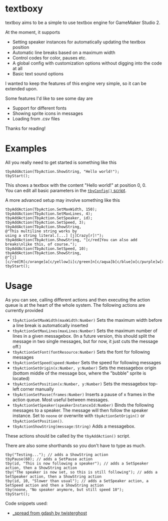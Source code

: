 # textboxy

textboy aims to be a simple to use textbox engine for GameMaker Studio 2.

At the moment, it supports
 * Setting speaker instances for automatically updating the textbox position
 * Automatic line breaks based on a maximum width
 * Control codes for color, pauses etc.
 * A global config with customization options without digging into the code at all
 * Basic text sound options

I wanted to keep the features of this engine very simple, so it can be extended upon.  

Some features I'd like to see some day are
  * Support for different fonts
  * Showing sprite icons in messages
  * Loading from .csv files

Thanks for reading!

# Examples
All you really need to get started is something like this

```gml
tbyAddAction(TbyAction.ShowString, "Hello world!");
tbyStart();
```
This shows a textbox with the content "Hello world!" at position 0, 0.  
You can edit all basic parameters in the [`tbyConfig()` script](/scripts/tbyConfig/tbyConfig.gml).

A more advanced setup may involve something like this
```gml
tbyAddAction(TbyAction.SetMaxWidth, 150);
tbyAddAction(TbyAction.SetMaxLines, 4);
tbyAddAction(TbyAction.SetSpeaker, id);
tbyAddAction(TbyAction.SetSpeed, 3);
tbyAddAction(TbyAction.ShowString,
@"This multiline string works by
using a string literal.[...] [j]Crazy[r]!");
tbyAddAction(TbyAction.ShowString, "[c/red]You can also add breaks\nlike this, of course.");
tbyAddAction(TbyAction.SetSpeed, 10);
tbyAddAction(TbyAction.ShowString,
@"[j][c/red]R[c/orange]a[c/yellow]i[c/green]n[c/aqua]b[c/blue]o[c/purple]w[r]!");
tbyStart();
```

# Usage
As you can see, calling different actions and then executing the action queue is at the heart
of the whole system. The following actions are currently provided

 * `tbyActionSetMaxWidth(maxWidth:Number)` Sets the maximum width before a line break is automatically inserted
 * `tbyActionSetMaxLines(maxLines:Number)` Sets the maximum number of lines in a given messagebox. (In a future version, this should split the message in two single messages, but for now, it just cuts the message off.)
 * `tbyActionSetFont(fontResource:Number)` Sets the font for following messages
 * `tbyActionSetSpeed(speed:Number` Sets the speed for following messages
 * `tbyActionSetOrigin(x:Number, y:Number)` Sets the messagebox origin (bottom middle of the message box, where the "bubble" sprite is located)
 * `tbyActionSetPosition(x:Number, y:Number)` Sets the messagebox top-left corner manually
 * `tbyActionSetPause(frames:Number)` Inserts a pause of x frames in the action queue. Most useful between messages.
 * `tbyActionSetSpeaker(speakerInstanceId:Number)` Binds the following messages to a speaker. The message will then follow the speaker instance. Set to `noone` or overwrite with `tbyActionSetOrigin()` or `tbyActionSetPosition()`.
 * `tbyActionShowString(message:String)` Adds a messagebox.

These actions should be called by the `tbyAddAction()` script.

There are also some shorthands so you don't have to type as much.
```gml
tby("Testing..."); // adds a ShowString action
tbyPause(60); // adds a SetPause action
tby(id, "This is now following a speaker"); // adds a SetSpeaker action, then a ShowString action
tby("The speaker is now set, so this is still following"); // adds a SetSpeaker action, then a ShowString action
tby(id, 10, "Slower than usual"); // adds a SetSpeaker action, a SetSpeed action and then a ShowString action
tby(noone, "No speaker anymore, but still speed 10");
tbyStart();
```

Code snippets used:
 - [_spread from gdash by twisterghost](https://github.com/gm-core/gdash/blob/master/src/scripts/_spread/_spread.gml)
